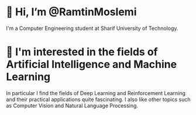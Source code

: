 # 👋 Hi, I’m @RamtinMoslemi
I'm a Computer Engineering student at Sharif University of Technology. 
# 👀 I'm interested in the fields of Artificial Intelligence and Machine Learning
In particular I find the fields of Deep Learning and Reinforcement Learning and their practical applications quite fascinating. I also like other topics such as Computer Vision and Natural Language Processing.

<!--
- 🌱 I’m currently learning ...
- 💞️ I’m looking to collaborate on ...
- 📫 How to reach me ...
--->

<!---
RamtinMoslemi/RamtinMoslemi is a ✨ special ✨ repository because its `README.md` (this file) appears on your GitHub profile.
You can click the Preview link to take a look at your changes.
--->
